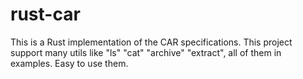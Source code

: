 # rust-car

This is a Rust implementation of the CAR specifications.
This project support many utils like "ls" "cat" "archive" "extract", all of them in examples.
Easy to use them.
